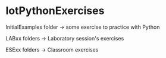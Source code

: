 # IotPythonExercises

InitialExamples folder -> some exercise to practice with Python

LABxx folders -> Laboratory session's exercises

ESExx folders -> Classroom exercises
